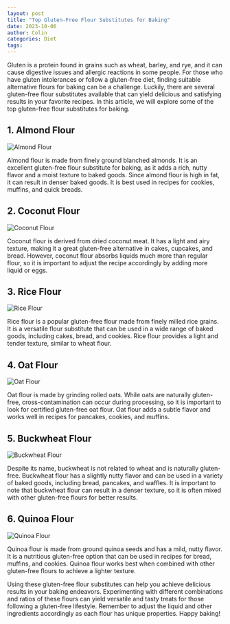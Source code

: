 ```yaml
---
layout: post
title: "Top Gluten-Free Flour Substitutes for Baking"
date: 2023-10-06
author: Colin
categories: Diet
tags: 
---
```


Gluten is a protein found in grains such as wheat, barley, and rye, and it can cause digestive issues and allergic reactions in some people. For those who have gluten intolerances or follow a gluten-free diet, finding suitable alternative flours for baking can be a challenge. Luckily, there are several gluten-free flour substitutes available that can yield delicious and satisfying results in your favorite recipes. In this article, we will explore some of the top gluten-free flour substitutes for baking.

## 1. Almond Flour
![Almond Flour](https://source.unsplash.com/1600x900/?almond-flour) 

Almond flour is made from finely ground blanched almonds. It is an excellent gluten-free flour substitute for baking, as it adds a rich, nutty flavor and a moist texture to baked goods. Since almond flour is high in fat, it can result in denser baked goods. It is best used in recipes for cookies, muffins, and quick breads.

## 2. Coconut Flour
![Coconut Flour](https://source.unsplash.com/1600x900/?coconut-flour)

Coconut flour is derived from dried coconut meat. It has a light and airy texture, making it a great gluten-free alternative in cakes, cupcakes, and bread. However, coconut flour absorbs liquids much more than regular flour, so it is important to adjust the recipe accordingly by adding more liquid or eggs.

## 3. Rice Flour
![Rice Flour](https://source.unsplash.com/1600x900/?rice-flour)

Rice flour is a popular gluten-free flour made from finely milled rice grains. It is a versatile flour substitute that can be used in a wide range of baked goods, including cakes, bread, and cookies. Rice flour provides a light and tender texture, similar to wheat flour.

## 4. Oat Flour
![Oat Flour](https://source.unsplash.com/1600x900/?oat-flour)

Oat flour is made by grinding rolled oats. While oats are naturally gluten-free, cross-contamination can occur during processing, so it is important to look for certified gluten-free oat flour. Oat flour adds a subtle flavor and works well in recipes for pancakes, cookies, and muffins.

## 5. Buckwheat Flour
![Buckwheat Flour](https://source.unsplash.com/1600x900/?buckwheat-flour)

Despite its name, buckwheat is not related to wheat and is naturally gluten-free. Buckwheat flour has a slightly nutty flavor and can be used in a variety of baked goods, including bread, pancakes, and waffles. It is important to note that buckwheat flour can result in a denser texture, so it is often mixed with other gluten-free flours for better results.

## 6. Quinoa Flour
![Quinoa Flour](https://source.unsplash.com/1600x900/?quinoa-flour)

Quinoa flour is made from ground quinoa seeds and has a mild, nutty flavor. It is a nutritious gluten-free option that can be used in recipes for bread, muffins, and cookies. Quinoa flour works best when combined with other gluten-free flours to achieve a lighter texture.

Using these gluten-free flour substitutes can help you achieve delicious results in your baking endeavors. Experimenting with different combinations and ratios of these flours can yield versatile and tasty treats for those following a gluten-free lifestyle. Remember to adjust the liquid and other ingredients accordingly as each flour has unique properties. Happy baking!